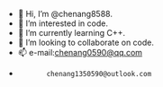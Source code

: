 - 👋 Hi, I’m @chenang8588.
- 👀 I’m interested in code.
- 🌱 I’m currently learning C++.
- 💞️ I’m looking to collaborate on code.
- 📫 e-mail:chenang0590@qq.com
-            chenang1350590@outlook.com

<!---
chenang8588/chenang8588 is a ✨ special ✨ repository because its `README.md` (this file) appears on your GitHub profile.
You can click the Preview link to take a look at your changes.
--->
